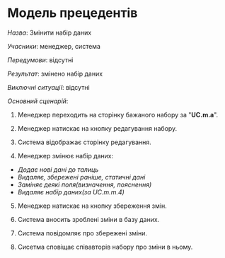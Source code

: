 # Модель прецедентів

*Назва*: Змінити набір даних

*Учасники*: менеджер, система  

*Передумови*: відсутні

*Результат*: змінено набір даних  

*Виключні ситуації*: відсутні

*Основний сценарій*:
  1. Менеджер переходить на сторінку бажаного набору за "**UC.m.a**".
  2. Менеджер натискає на кнопку редагування набору.
  3. Система відображає сторінку редагування.
  
  4. Менеджер змінює набір даних:  
  - *Додає нові дані до талиць*  
  - *Видаляє, збережені раніше, статичні дані*  
  - *Заміняє деякі поля(визначення, пояснення)*  
  - *Видаляє набір даних(за UC.m.m.4)*  
    
  5. Менеджер натискає на кнопку збереження змін.
  
  6. Система вносить зроблені зміни в базу даних.
  
  7. Система повідомляє про збережені зміни.
  
  8. Сисетма сповіщає співавторів набору про зміни в ньому.
